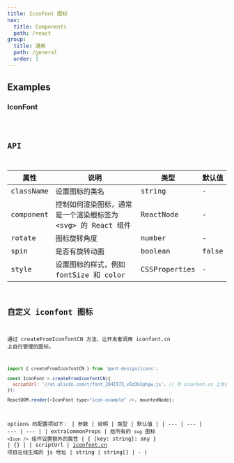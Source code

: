 ```yaml
---
title: IconFont 图标
nav:
  title: Components
  path: /react
group:
  title: 通用
  path: /general
  order: 1
---
```


## Examples

### IconFont

<code src="./demo/iconfont.tsx" />

## API

| 属性      | 说明                                                           | 类型          | 默认值 |
| --------- | -------------------------------------------------------------- | ------------- | ------ |
| className | 设置图标的类名                                                 | string        | -      |
| component | 控制如何渲染图标，通常是一个渲染根标签为 \<svg\> 的 React 组件 | ReactNode     | -      |
| rotate    | 图标旋转角度                                                   | number        | -      |
| spin      | 是否有旋转动画                                                 | boolean       | false  |
| style     | 设置图标的样式，例如 fontSize 和 color                         | CSSProperties | -      |

## 自定义 iconfont 图标

通过 createFromIconfontCN 方法，让开发者调用 iconfont.cn 上自行管理的图标。

```js
import { createFromIconfontCN } from '@ant-design/icons';

const IconFont = createFromIconfontCN({
  scriptUrl: '//at.alicdn.com/t/font_2841973_v5d3b3ghgw.js', // 在 iconfont.cn 上生成
});

ReactDOM.render(<IconFont type="icon-example" />, mountedNode);
```

options 的配置项如下：
| 参数 | 说明 | 类型 | 默认值 |
| --- | --- | --- | --- |
| extraCommonProps | 给所有的 `svg` 图标 `<Icon />` 组件设置额外的属性 | { \[key: string]: any } | {} |
| scriptUrl | [iconfont.cn](http://iconfont.cn/) 项目在线生成的 js 地址 | string \| string\[] | - |

<style>
 [id^=components-icon-demo-] > span{
   margin-right: 8px;
   font-size: 30px;
 }
</style>

